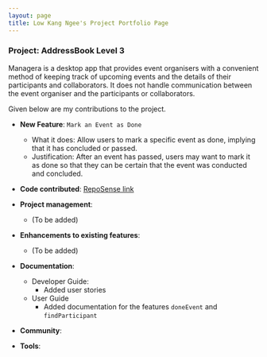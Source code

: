 ```yaml
---
layout: page
title: Low Kang Ngee's Project Portfolio Page
---
```


### Project: AddressBook Level 3

Managera is a desktop app that provides event organisers with a convenient method of keeping track of upcoming events and the details of their participants and collaborators. It does not handle communication between the event organiser and the participants or collaborators.

Given below are my contributions to the project.

* **New Feature**: `Mark an Event as Done`
    * What it does: Allow users to mark a specific event as done, implying that it has concluded or passed.
    * Justification: After an event has passed, users may want to mark it as done so that they can be certain that the event was conducted and concluded.

* **Code contributed**: [RepoSense link](https://nus-cs2103-ay2122s1.github.io/tp-dashboard/?search=AY2122S1-CS2103T-T10-2&sort=groupTitle&sortWithin=title&timeframe=commit&mergegroup=&groupSelect=groupByRepos&breakdown=true&checkedFileTypes=docs~functional-code~test-code~other&since=2021-09-17&tabOpen=true&tabType=authorship&tabAuthor=lowkangn&tabRepo=AY2122S1-CS2103T-T10-2%2Ftp%5Bmaster%5D&authorshipIsMergeGroup=false&authorshipFileTypes=docs~functional-code~test-code~other&authorshipIsBinaryFileTypeChecked=false)

* **Project management**:
    * (To be added)

* **Enhancements to existing features**:
    * (To be added)

* **Documentation**:
    * Developer Guide:
        * Added user stories
    * User Guide
        * Added documentation for the features `doneEvent` and `findParticipant`

* **Community**:

* **Tools**:
